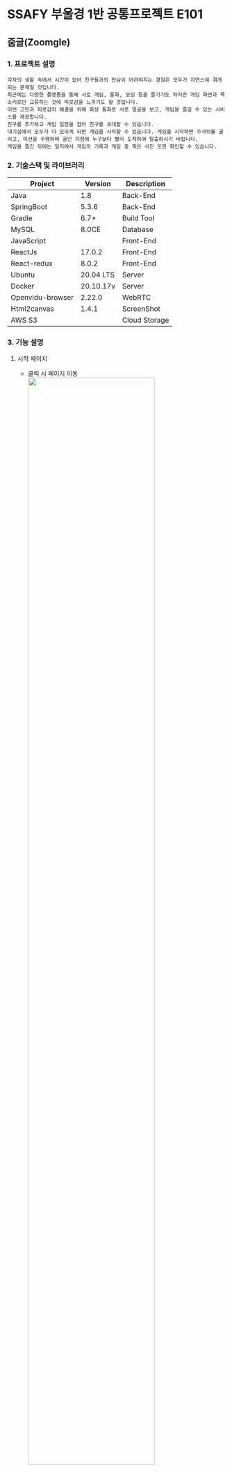 # SSAFY 부울경 1반 공통프로젝트 E101

## 줌글(Zoomgle)

### 1. 프로젝트 설명
```
각자의 생활 속에서 시간이 없어 친구들과의 만남이 어려워지는 경험은 모두가 자연스레 겪게 되는 문제일 것입니다.
최근에는 다양한 플랫폼을 통해 서로 게임, 통화, 모임 등을 즐기기도 하지만 게임 화면과 목소리로만 교류하는 것에 피로감을 느끼기도 할 것입니다.
이런 고민과 피로감의 해결을 위해 화상 통화로 서로 얼굴을 보고, 게임을 즐길 수 있는 서비스를 제공합니다.
친구를 추가하고 게임 일정을 잡아 친구를 초대할 수 있습니다.
대기실에서 모두가 다 모이게 되면 게임을 시작할 수 있습니다. 게임을 시작하면 주사위를 굴리고, 미션을 수행하며 골인 지점에 누구보다 빨리 도착하여 탈출하시기 바랍니다.
게임을 즐긴 뒤에는 일지에서 게임의 기록과 게임 중 찍은 사진 또한 확인할 수 있습니다.
```

### 2. 기술스택 및 라이브러리

| Project | Version | Description |
| ------- | ------- | ----------- |
| Java     | 1.8     |  Back-End |
| SpringBoot  | 5.3.6 | Back-End |
| Gradle  | 6.7+ | Build Tool |
| MySQL   | 8.0CE | Database |
| JavaScript |      | Front-End |
| ReactJs   | 17.0.2 | Front-End |
| React-redux   | 8.0.2 | Front-End |
| Ubuntu   | 20.04 LTS | Server |
| Docker   | 20.10.17v | Server |
| Openvidu-browser   | 2.22.0 | WebRTC |
| Html2canvas   | 1.4.1 | ScreenShot |
| AWS S3   |     | Cloud Storage |

<!-- <img src="https://img.shields.io/badge/java-007396?style=for-the-badge&logo=java&logoColor=white">
<img src="https://img.shields.io/badge/spring-6DB33F?style=for-the-badge&logo=spring&logoColor=white">
<img src="https://img.shields.io/badge/mysql-4479A1?style=for-the-badge&logo=mysql&logoColor=white">
<br>
<img src="https://img.shields.io/badge/javascript-F7DF1E?style=for-the-badge&logo=javascript&logoColor=black">
<img src="https://img.shields.io/badge/react-61DAFB?style=for-the-badge&logo=react&logoColor=black">
<br>
<img src="https://img.shields.io/badge/amazonaws-232F3E?style=for-the-badge&logo=amazonaws&logoColor=white">   -->


### 3. 기능 설명
1. 시작 페이지
    - 클릭 시 페이지 이동<br>
    <img src="https://bucket-e101-zoomgle.s3.ap-northeast-2.amazonaws.com/readme/1.PNG" width="80%" height="80%"><br>
    - 로그인/회원가입 가능<br>
    <img src="https://bucket-e101-zoomgle.s3.ap-northeast-2.amazonaws.com/readme/2.PNG" width="80%" height="80%"><br>

2. 메인 페이지
    - 가까운 모험 및 초대장 확인 가능
    - 모험일지 탭을 클릭하거나 Memories에서 화살표 클릭 시 페이지 이동
    - 모험일지 에서는 이전 모험에서 찍었던 추억 확인 가능 <br>
    <img src="https://bucket-e101-zoomgle.s3.ap-northeast-2.amazonaws.com/readme/3.PNG" width="80%" height="80%"><br>

    - 동료 명단 탭 클릭 시 동료 리스트 페이지 이동
    - 동료 추가 가능<br>
    <img src="https://bucket-e101-zoomgle.s3.ap-northeast-2.amazonaws.com/readme/4.PNG" width="80%" height="80%"><br>

    - 모험참여/생성 탭을 클릭하거나 나침반 클릭 시 페이지 이동
    - 모험 생성 및 동료 초대 가능<br>
    <img src="https://bucket-e101-zoomgle.s3.ap-northeast-2.amazonaws.com/readme/5.PNG" width="80%" height="80%"><br>

    - 내 정보 탭을 누르면 페이지 이동
    - 회원 정보 수정 버튼을 누르면 프로필 사진 변경 및 암호 변경 가능
    <img src="https://bucket-e101-zoomgle.s3.ap-northeast-2.amazonaws.com/readme/12.PNG" width="80%" height="80%"><br>

3. 보드게임 화면
    - 모험 참여시 대기실로 이동
    - 호스트는 참여자가 모두 들어올 때까지 기다렸다가 게임 시작 가능<br>
    <img src="https://bucket-e101-zoomgle.s3.ap-northeast-2.amazonaws.com/readme/6.PNG" width="80%" height="80%"><br>
    
    - 캠 화면을 보드게임의 말로 활용
    - 화면 중앙에는 게임 진행, 미션 지문, 투표, 현재 차례 사람의 화면 등이 표시
    - 주사위를 굴려 이동
    - 사진기를 클릭하여 추억 저장 가능<br>
    <img src="https://bucket-e101-zoomgle.s3.ap-northeast-2.amazonaws.com/readme/7.PNG" width="80%" height="80%"><br>

    - 게임 화면(미션 수행, 투표, 공략자(우승자), 사진고르기)
    - 호스트가 게임 종료 버튼을 누르면 메인 페이지로 이동
    <img src="https://bucket-e101-zoomgle.s3.ap-northeast-2.amazonaws.com/readme/8.PNG" width="80%" height="80%"><br>
    <img src="https://bucket-e101-zoomgle.s3.ap-northeast-2.amazonaws.com/readme/9.PNG" width="80%" height="80%"><br>
    <img src="https://bucket-e101-zoomgle.s3.ap-northeast-2.amazonaws.com/readme/10.PNG" width="80%" height="80%"><br>
    <img src="https://bucket-e101-zoomgle.s3.ap-northeast-2.amazonaws.com/readme/11.PNG" width="80%" height="80%"><br>
<!--
### 4. 담당기능
-->

<!--
### 4. 백엔드 디렉토리 구조

```
.
└── main
    ├── generated
    ├── java
    │   └── com
    │       └── ssafy
    │           ├── ZoomgleApplication.java
    │           ├── api  /* REST API 요청관련 컨트롤러, 서비스, 요청/응답 모델 정의*/
    │           │   ├── controller
    │           │   │   ├── AuthController.java
    │           │   │   ├── FriendController.java    
    │           │   │   ├── InvitationController.java
    │           │   │   ├── PhotoController.java    
    │           │   │   ├── RoomController.java
    │           │   │   └── UserController.java
    │           │   ├── request
    │           │   │   ├── CreateInvitationPostReq.java
    │           │   │   ├── CreateRoomPostReq.java
    │           │   │   ├── FriendPostReq.java
    │           │   │   ├── PhotoGetReq.java
    │           │   │   ├── PhotoListPostReq.java
    │           │   │   ├── PhotoPostReq.java
    │           │   │   ├── RoomAndPhotoGetReq.java
    │           │   │   ├── UpdateInvitationPostReq.java
    │           │   │   ├── UpdateRoomPostReq.java
    │           │   │   ├── UserLoginPostReq.java
    │           │   │   └── UserRegisterPostReq.java
    │           │   ├── response
    │           │   │   ├── FriendPostRes.java
    │           │   │   ├── FriendRes.java
    │           │   │   ├── InvitationInfoListRes.java
    │           │   │   ├── PhotoRes.java
    │           │   │   ├── RoomAndPhotoRes.java
    │           │   │   ├── RoomInfoListRes.java
    │           │   │   ├── UserGameInfoRes.java
    │           │   │   ├── UserLoginPostRes.java       
    │           │   │   └── UserRes.java
    │           │   └── service
    │           │       ├── FriendService.java
    │           │       ├── FirendServiceImpl.java
    │           │       ├── InvitationService.java
    │           │       ├── InvitationServiceImpl.java
    │           │       ├── PhotoService.java
    │           │       ├── PhotoServiceImpl.java
    │           │       ├── RoomService.java
    │           │       ├── RoomServiceImpl.java
    │           │       ├── UserService.java
    │           │       └── UserServiceImpl.java
    │           ├── common /* 공용 유틸, 응답 모델, 인증, 예외처리 관련 정의*/
    │           │   ├── auth
    │           │   │   ├── JwtAuthenticationFilter.java
    │           │   │   ├── SsafyUserDetailService.java
    │           │   │   └── SsafyUserDetails.java
    │           │   ├── customObject
    │           │   │   ├── FirendInfoInterface.java
    │           │   │   ├── InvitationInfo.java
    │           │   │   ├── PhotoInfo.java
    │           │   │   ├── RoomInfo.java
    │           │   │   ├── RoomInfoAndPhoto.java
    │           │   │   ├── RoomInfoInterface.java
    │           │   │   └── UserGameInfo.java
    │           │   ├── exception
    │           │   │   └── handler
    │           │   │       └── NotFoundHandler.java
    │           │   ├── model
    │           │   │   └── response
    │           │   │       └── BaseResponseBody.java
    │           │   └── util
    │           │       ├── JwtTokenUtil.java
    │           │       ├── ResponseBodyWriteUtil.java
    │           │       └── S3Uploader.java
    │           ├── config /* WebMvc 및 JPA, Security, Swagger 등의 추가 플러그인 설정 정의*/
    │           │   ├── JpaConfig.java
    │           │   ├── SecurityConfig.java
    │           │   ├── SwaggerConfig.java
    │           │   └── WebMvcConfig.java
    │           └── db /* 디비에 저장될 모델 정의 및 쿼리 구현 */
    │               ├── entity
    │               │   ├── BaseEntity.java
    │               │   ├── Friend.java
    │               │   ├── Invitation.java
    │               │   ├── Photo.java
    │               │   ├── Player.java
    │               │   ├── Room.java
    │               │   ├── TempPhoto.java
    │               │   └── User.java
    │               └── repository
    │                   ├── FriendRepository.java
    │                   ├── InvitationRepository.java
    │                   ├── PhotoRepository.java
    │                   ├── PlayerRepository.java
    │                   ├── RoomRepository.java
    │                   ├── TempPhotoRepository.java
    │                   ├── UserRepository.java
    │                   └── UserRepositorySupport.java
    └── resources
        └── application.properties /* 웹 리소스(서버 host/port, DB host/port/계정/패스워드), AWS S3 관련 설정 정의 */
```
### 5. 프론트엔드 디렉토리 구조
```
.
├─ jsconfig.json
├─ package-lock.json
├─ package.json
├─ public
│  ├─ favicon.ico
│  ├─ index.html
│  ├─ logo192.png
│  ├─ logo512.png
│  ├─ manifest.json
│  └─ robots.txt
├─ src
│  ├─ App.css
│  ├─ App.js
│  ├─ components
│  │  ├─ auth
│  │  │  ├─ AuthForm.js
│  │  │  ├─ AuthTemplate.js
│  │  │  ├─ ProfileContentModal.js
│  │  │  └─ ProfileInfoBox.js
│  │  ├─ common
│  │  │  ├─ Button.js
│  │  │  ├─ header.js
│  │  │  ├─ headerMenu.js
│  │  │  └─ PlannedGameList.js
│  │  ├─ display
│  │  │  ├─ StartPageModal.js
│  │  │  └─ StartStoryBoardBlock.js
│  │  ├─ openvidutest /* WebRTC 관련 컴포넌트 */
│  │  │  ├─ MainUserVideoComponent.js
│  │  │  ├─ minigameList.js
│  │  │  ├─ MvpPhaseComponent.js
│  │  │  ├─ OpenViduBlock.js
│  │  │  ├─ OpenViduSession.js
│  │  │  ├─ OvVideo.js
│  │  │  ├─ UserVideoComponent.js
│  │  │  └─ WaitingRoom.js
│  │  ├─ personal
│  │  │  ├─ FriendsContent.js
│  │  │  ├─ MyPageContent.js
│  │  │  ├─ PicturesContent.js
│  │  │  ├─ PlanGameDetail.js
│  │  │  └─ ProfileContent.js
│  │  └─ utils
│  │     ├─ CheckCloseModal.js
│  │     ├─ CustomDatePicker.js
│  │     ├─ DiceRoller.js
│  │     ├─ GameNumCounter.js
│  │     ├─ MyPageCalender.txt
│  │     ├─ PersonNumCounter.js
│  │     ├─ reactAudioPlayer.js
│  │     └─ useIntervals.js
│  ├─ containers
│  │  └─ auth
│  │     ├─ LoginForm.js
│  │     └─ SignUpForm.js
│  ├─ fonts
│  │  └─ EastSeaDokdo-Regular.ttf
│  ├─ index.css
│  ├─ index.js
│  ├─ media /* 프로젝트 이미지 및 소리 */
│  │  ├─ back_long.jpg
│  │  ├─ back_long1
│  │  ├─ images /* 프로젝트 이미지들 (파일생략) */
│  │  │  └─ images.png/jpeg
│  │  └─ sounds /* 프로젝트 소리 */
│  │     ├─ 01_firstpage.wav
│  │     ├─ 02_loginPage.wav
│  │     ├─ 03_homePage.wav
│  │     ├─ 04_nextPage.wav
│  │     ├─ 05_btn.wav
│  │     ├─ 06_waitingRoom.wav
│  │     ├─ 07_playerEnter.wav
│  │     ├─ 08_gameStart.wav
│  │     ├─ 09_gameBgm.wav
│  │     ├─ 10_myTurn.wav
│  │     ├─ 11_move.mp3
│  │     ├─ 12_gameAlert.wav
│  │     ├─ 13_countDown.wav
│  │     ├─ 14_voteSuccess.wav
│  │     ├─ 15_voteFail.wav
│  │     ├─ 17_mvpBgm.wav
│  │     ├─ 18_cameraSound.mp3
│  │     └─ animal.wav
│  ├─ pages /* 라우트와 관련된 컴포넌트 */
│  │  ├─ FriendsPage.js
│  │  ├─ JoinGamePage.js
│  │  ├─ LoginPage.js
│  │  ├─ MyPage.js
│  │  ├─ OpenviduPage.js
│  │  ├─ PicturesPage.js
│  │  ├─ ProfilePage.js
│  │  ├─ SignupPage.js
│  │  └─  StartPage.js
│  └─ store /* 리적스, 사가, 스토어, api관련 */
│     ├─ api.js
│     ├─ auth-slice.js
│     ├─ authSagas.js
│     ├─ customAxios.js
│     ├─ friends-slice.js
│     ├─ friendSagas.js
│     ├─ gamePlan-slice.js
│     ├─ gamePlanSagas.js
│     ├─ gameRoom-slice.js
│     ├─ gameRoomSagas.js
│     ├─ index.js
│     ├─ user-slice.txt
│     └─ userSagas.txt
├─ yarn.lock
└─ 참조자료.txt
```
-->

